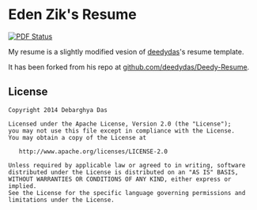 Eden Zik's Resume
=========================

[![PDF Status](https://www.sharelatex.com/github/repos/edenzik/resume/builds/latest/badge.svg)](https://www.sharelatex.com/github/repos/edenzik/resume/builds/latest/output.pdf)

My resume is a slightly modified vesion of [deedydas](http://www.github.com/deedydas)'s resume template.

It has been forked from his repo at [github.com/deedydas/Deedy-Resume](https://github.com/deedydas/Deedy-Resume).

## License
    Copyright 2014 Debarghya Das

    Licensed under the Apache License, Version 2.0 (the "License");
    you may not use this file except in compliance with the License.
    You may obtain a copy of the License at

       http://www.apache.org/licenses/LICENSE-2.0

    Unless required by applicable law or agreed to in writing, software
    distributed under the License is distributed on an "AS IS" BASIS,
    WITHOUT WARRANTIES OR CONDITIONS OF ANY KIND, either express or implied.
    See the License for the specific language governing permissions and
    limitations under the License.
